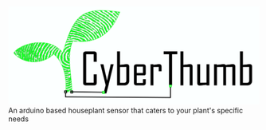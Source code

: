 ![CyberThumb logo](https://github.com/mtmcgowan/CyberThumb/blob/master/CyberThumb%20Logo.png)
An arduino based houseplant sensor that caters to your plant's specific needs
